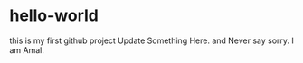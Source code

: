# hello-world
this is my first github project
Update Something Here.
and Never say sorry.
I am Amal.